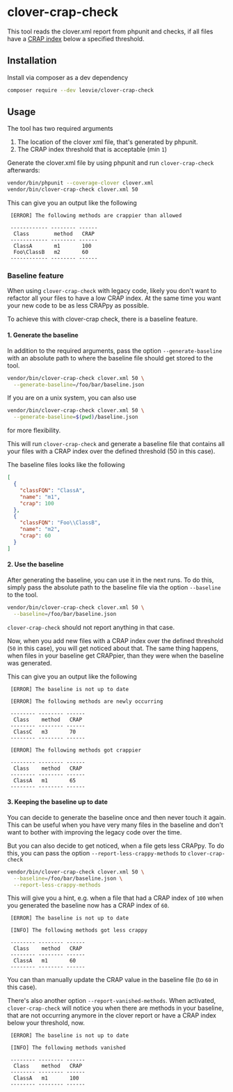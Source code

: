 # clover-crap-check

This tool reads the clover.xml report from phpunit and checks, if all
files have a [CRAP index](https://blog.ndepend.com/crap-metric-thing-tells-risk-code/)
below a specified threshold.

## Installation
Install via composer as a dev dependency
```bash
composer require --dev leovie/clover-crap-check
```

## Usage
The tool has two required arguments
1. The location of the clover xml file, that's generated by phpunit.
2. The CRAP index threshold that is acceptable (min `1`)

Generate the clover.xml file by using phpunit and run `clover-crap-check` afterwards:
```bash
vendor/bin/phpunit --coverage-clover clover.xml
vendor/bin/clover-crap-check clover.xml 50
```

This can give you an output like the following
```
 [ERROR] The following methods are crappier than allowed

 ------------ -------- ------
  Class        method   CRAP
 ------------ -------- ------
  ClassA       m1       100    
  Foo\ClassB   m2       60     
 ------------ -------- ------ 
```

### Baseline feature
When using `clover-crap-check` with legacy code, likely you don't want
to refactor all your files to have a low CRAP index. At the same time
you want your new code to be as less CRAPpy as possible.

To achieve this with clover-crap check, there is a baseline feature.

#### 1. Generate the baseline
In addition to the required arguments, pass the option `--generate-baseline`
with an absolute path to where the baseline file should get stored
to the tool.
```bash
vendor/bin/clover-crap-check clover.xml 50 \
  --generate-baseline=/foo/bar/baseline.json
```

If you are on a unix system, you can also use
```bash
vendor/bin/clover-crap-check clover.xml 50 \
  --generate-baseline=$(pwd)/baseline.json
```
for more flexibility.

This will run `clover-crap-check` and generate a baseline file that
contains all your files with a CRAP index over the defined threshold
(50 in this case).

The baseline files looks like the following
````json
[
  {
    "classFQN": "ClassA",
    "name": "m1",
    "crap": 100
  },
  {
    "classFQN": "Foo\\ClassB",
    "name": "m2",
    "crap": 60
  }
]
````

#### 2. Use the baseline
After generating the baseline, you can use it in the next runs.
To do this, simply pass the absolute path to the baseline file
via the option `--baseline` to the tool.
```bash
vendor/bin/clover-crap-check clover.xml 50 \
  --baseline=/foo/bar/baseline.json
```

`clover-crap-check` should not report anything in that case.

Now, when you add new files with a CRAP index over the defined threshold
(`50` in this case), you will get noticed about that. The same thing
happens, when files in your baseline get CRAPpier, than they were
when the baseline was generated.

This can give you an output like the following
```      
 [ERROR] The baseline is not up to date

 [ERROR] The following methods are newly occurring

 -------- -------- ------ 
  Class    method   CRAP  
 -------- -------- ------ 
  ClassC   m3       70     
 -------- -------- ------ 

 [ERROR] The following methods got crappier

 -------- -------- ------ 
  Class    method   CRAP  
 -------- -------- ------ 
  ClassA   m1       65    
 -------- -------- ------ 
```

#### 3. Keeping the baseline up to date
You can decide to generate the baseline once and then never touch
it again. This can be useful when you have very many files in the
baseline and don't want to bother with improving the legacy code
over the time.

But you can also decide to get noticed, when a file gets less
CRAPpy. To do this, you can pass the option `--report-less-crappy-methods`
to `clover-crap-check`

```bash
vendor/bin/clover-crap-check clover.xml 50 \
  --baseline=/foo/bar/baseline.json \
  --report-less-crappy-methods
```

This will give you a hint, e.g. when a file that had a CRAP index
of `100` when you generated the baseline now has a CRAP index of `60`.

```
 [ERROR] The baseline is not up to date

 [INFO] The following methods got less crappy

 -------- -------- ------ 
  Class    method   CRAP  
 -------- -------- ------ 
  ClassA   m1       60     
 -------- -------- ------ 
```

You can than manually update the CRAP value in the baseline file
(to `60` in this case).

There's also another option `--report-vanished-methods`. When activated,
`clover-crap-check` will notice you when there are methods in your
baseline, that are not occurring anymore in the clover report or have
a CRAP index below your threshold, now.

```
 [ERROR] The baseline is not up to date

 [INFO] The following methods vanished

 -------- -------- ------ 
  Class    method   CRAP  
 -------- -------- ------ 
  ClassA   m1       100    
 -------- -------- ------ 
```